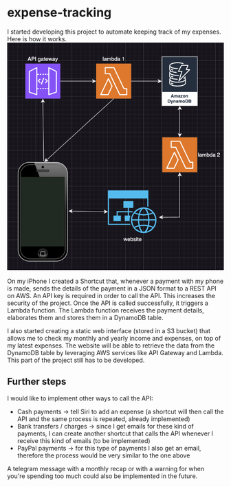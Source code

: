 # expense-tracking
I started developing this project to automate keeping track of my expenses.
Here is how it works.
![Ups, image not available](./expenses_scheme.png)

On my iPhone I created a Shortcut that, whenever a payment with my phone is made, sends the details of the payment in a JSON format to a REST API on AWS. An API key is required in order to call the API. This increases the security of the project.
Once the API is called successfully, it triggers a Lambda function.
The Lambda function receives the payment details, elaborates them and stores them in a DynamoDB table.

I also started creating a static web interface (stored in a S3 bucket) that allows me to check my monthly and yearly income and expenses, on top of my latest expenses.
The website will be able to retrieve the data from the DynamoDB table by leveraging AWS services like API Gateway and Lambda. This part of the project still has to be developed.

## Further steps
I would like to implement other ways to call the API:
- Cash payments -> tell Siri to add an expense (a shortcut will then call the API and the same process is repeated, already implemented)
- Bank transfers / charges -> since I get emails for these kind of payments, I can create another shortcut that calls the API whenever I receive this kind of emails (to be implemented)
- PayPal payments -> for this type of payments I also get an email, therefore the process would be very similar to the one above

A telegram message with a monthly recap or with a warning for when you're spending too much could also be implemented in the future.
